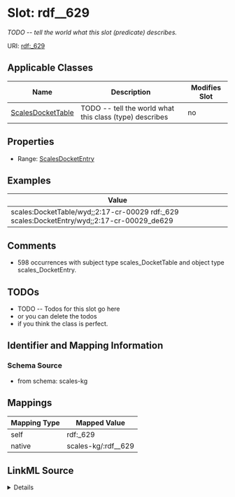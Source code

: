 

# Slot: rdf__629


_TODO -- tell the world what this slot (predicate) describes._





URI: [rdf:_629](http://www.w3.org/1999/02/22-rdf-syntax-ns#_629)



<!-- no inheritance hierarchy -->





## Applicable Classes

| Name | Description | Modifies Slot |
| --- | --- | --- |
| [ScalesDocketTable](../classes/ScalesDocketTable.md) | TODO -- tell the world what this class (type) describes |  no  |







## Properties

* Range: [ScalesDocketEntry](../classes/ScalesDocketEntry.md)






## Examples

| Value |
| --- |
| scales:DocketTable/wyd;;2:17-cr-00029 rdf:_629 scales:DocketEntry/wyd;;2:17-cr-00029_de629 |

## Comments

* 598 occurrences with subject type scales_DocketTable and object type scales_DocketEntry.

## TODOs

* TODO -- Todos for this slot go here
* or you can delete the todos
* if you think the class is perfect.

## Identifier and Mapping Information







### Schema Source


* from schema: scales-kg




## Mappings

| Mapping Type | Mapped Value |
| ---  | ---  |
| self | rdf:_629 |
| native | scales-kg/:rdf__629 |




## LinkML Source

<details>
```yaml
name: rdf__629
description: TODO -- tell the world what this slot (predicate) describes.
todos:
- TODO -- Todos for this slot go here
- or you can delete the todos
- if you think the class is perfect.
comments:
- 598 occurrences with subject type scales_DocketTable and object type scales_DocketEntry.
examples:
- value: scales:DocketTable/wyd;;2:17-cr-00029 rdf:_629 scales:DocketEntry/wyd;;2:17-cr-00029_de629
from_schema: scales-kg
rank: 1000
slot_uri: rdf:_629
alias: rdf__629
domain_of:
- scales_DocketTable
range: scales_DocketEntry

```
</details>